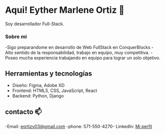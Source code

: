 # Aqui! Eyther Marlene Ortiz 👋
Soy desarrollador Full-Stack.
### Sobre mi
-Sigo preparandome en desarrollo de Web FullStack en ConquerBlocks
-Alto sentido de la responsabilidad, trabajo en equipo, muy competitiva.
-Poseo mucha experiencia trabajando en equipo para lograr un solo objetivo.

## Herramientas y tecnologías

- Diseño: Figma, Adobe XD  
- Frontend: HTML5, CSS, JavaScript, React  
- Backend: Python, Django

## contacto 📫
-Email: eortizv03@gmail.com
-phone: 571-550-4270- 
LinkedIn: [Mi perfil](https://www.linkedin.com/in/eytherortiz/)


